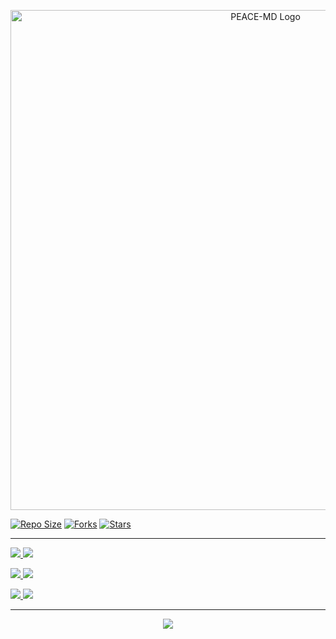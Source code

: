 <p align="center">
  <img src="https://files.catbox.moe/y3ifqx.jpg" alt="PEACE-MD Logo" width="800"/>
</p>

<p align="left">
  <a href="https://github.com/Peacemaker-cyber/PEACE-MD"><img src="https://img.shields.io/github/repo-size/Peacemaker-cyber/PEACE-MD?color=brightgreen&style=for-the-badge&logo=github" alt="Repo Size"/></a>
  <a href="https://github.com/Peacemaker-cyber/PEACE-MD"><img src="https://img.shields.io/github/forks/Peacemaker-cyber/PEACE-MD?style=for-the-badge&logo=github" alt="Forks"/></a>
  <a href="https://github.com/Peacemaker-cyber/PEACE-MD"><img src="https://img.shields.io/github/stars/Peacemaker-cyber/PEACE-MD?style=for-the-badge&color=yellow&logo=github" alt="Stars"/></a>
</p>

---

<p align="left">
  <a href="https://peace-md-5egf.onrender.com/" target="_blank">
    <img src="https://img.shields.io/badge/🧩%20Generate%20Session-009688?style=for-the-badge&logo=whatsapp&logoColororange"/>
  </a>
  <a href="https://heroku.com/deploy?template=https://github.com/Peacemaker-cyber/Unknown-Error-">
    <img src="https://img.shields.io/badge/🚀%20Deploy%20to%20Heroku-8E44AD?style=for-the-badge&logo=heroku&logoColor=white"/>
  </a>
</p>

<p align="left">
  <a href="https://app.koyeb.com/deploy?type=git&repository=github.com/Peacemaker-cyber/PEACE-MD">
    <img src="https://img.shields.io/badge/🌌%20Deploy%20to%20Koyeb-1F1F1F?style=for-the-badge&logo=koyeb&logoColor=white"/>
  </a>
  <a href="https://railway.app/template/xZVxY3">
    <img src="https://img.shields.io/badge/🚄%20Deploy%20to%20Railway-2C3E50?style=for-the-badge&logo=railway&logoColor=white"/>
  </a>
</p>

<p align="left">
  <a href="https://whatsapp.com/channel/0029VbA9YD323n3ko5xL7J1e">
    <img src="https://img.shields.io/badge/💬%20WhatsApp%20Channel-25D366?style=for-the-badge&logo=whatsapp&logoColor=white"/>
  </a>
  <a href="https://github.com/Peacemaker-cyber/PEACE-MD/fork">
    <img src="https://img.shields.io/badge/⭐%20Fork%20Repo-24292E?style=for-the-badge&logo=github&logoColor=white"/>
  </a>
</p>

---

<p align="center">
  <img src="https://img.shields.io/badge/Made%20with%20💚%20by%20Peacemaker-101010?style=for-the-badge"/>
</p>
